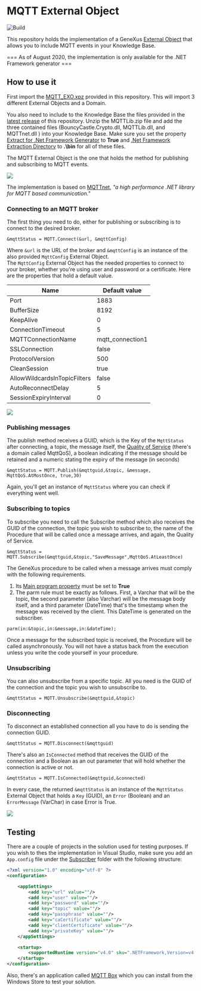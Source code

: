 # MQTT External Object  

![Build](https://github.com/genexuslabs/mqtt-external-object/workflows/Build/badge.svg?branch=master)

This repository holds the implementation of a GeneXus [External Object](https://wiki.genexus.com/commwiki/servlet/wiki?6148) that allows you to include MQTT events in your Knowledge Base.

=== As of August 2020, the implementation is only available for the .NET Framework generator ===

## How to use it

First import the [MQTT_EXO.xpz](https://github.com/genexuslabs/mqtt-external-object/releases) provided in this repository. This will import 3 different External Objects and a Domain.

You also need to include to the Knowledge Base the files provided in the [latest release](https://github.com/genexuslabs/mqtt-external-object/releases) of this repository. Unzip the MQTTLib.zip file and add the three contained files (BouncyCastle.Crypto.dll, MQTTLib.dll, and MQTTnet.dll ) into your Knowledge Base. Make sure you set the property [Extract for .Net Framework Generator](https://wiki.genexus.com/commwiki/servlet/wiki?39501) to **True** and [.Net Framework Extraction Directory](https://wiki.genexus.com/commwiki/servlet/wiki?39502) to **.\bin** for all of these files. 

The MQTT External Object is the one that holds the method for publishing and subscribing to MQTT events. 

![](./res/MQTT_Exo.png)

The implementation is based on [MQTTnet](https://github.com/chkr1011/MQTTnet), *"a high performance .NET library for MQTT based communication."* 

### Connecting to an MQTT broker

The first thing you need to do, either for publishing or subscribing is to connect to the desired broker.

```genexus
&mqttStatus = MQTT.Connect(&url, &mqttConfig)
```

Where `&url` is the URL of the broker and `&mqttConfig` is an instance of the also provided `MqttConfig` External Object.  
The `MqttConfig` External Object has the needed properties to connect to your broker, whether you're using user and password or a certificate. Here are the properties that hold a default value.

Name|Default value
---|---
Port|1883
BufferSize|8192
KeepAlive|0
ConnectionTimeout|5
MQTTConnectionName|mqtt_connection1
SSLConnection|false
ProtocolVersion|500
CleanSession|true
AllowWildcardsInTopicFilters|false
AutoReconnectDelay|5
SessionExpiryInterval|0

![](./res/MqttConfig.png)

### Publishing messages

The publish method receives a GUID, which is the Key of the `MqttStatus` after connecting, a topic, the message itself, the [Quality of Service](https://assetwolf.com/learn/mqtt-qos-understanding-quality-of-service) (there's a domain called MqttQoS), a boolean indicating if the message should be retained and a numeric stating the expiry of the message (in seconds)

```genexus
&mqttStatus = MQTT.Publish(&mqttguid,&topic, &message, MqttQoS.AtMostOnce, true,30)
```

Again, you'll get an instance of `MqttStatus` where you can check if everything went well.

### Subscribing to topics

To subscribe you need to call the Subscribe method which also receives the GUID of the connection, the topic you wish to subscribe to, the name of the Procedure that will be called once a message arrives, and again, the Quality of Service.

```genexus
&mqttStatus = MQTT.Subscribe(&mqttguid,&topic,"SaveMessage",MqttQoS.AtLeastOnce)
```

The GeneXus procedure to be called when a message arrives must comply with the following requirements.
1) Its [Main program property](https://wiki.genexus.com/commwiki/servlet/wiki?7407) must be set to **True**
2) The parm rule must be exactly as follows. First, a Varchar that will be the topic, the second parameter (also Varchar) will be the message body itself, and a third parameter (DateTime) that's the timestamp when the message was received by the client. This DateTime is generated on the subscriber.

```genexus
parm(in:&topic,in:&message,in:&dateTime);
```

Once a message for the subscribed topic is received, the Procedure will be called asynchronously. You will not have a status back from the execution unless you write the code yourself in your procedure.

### Unsubscribing

You can also unsubscribe from a specific topic. All you need is the GUID of the connection and the topic you wish to unsubscribe to.

```genexus
&mqttStatus = MQTT.Unsubscribe(&mqttguid,&topic)
```

### Disconnecting

To disconnect an established connection all you have to do is sending the connection GUID.

```genexus
&mqttStatus = MQTT.Disconnect(&mqttguid)
```

There's also an `IsConnected` method that receives the GUID of the connection and a Boolean as an out parameter that will hold whether the connection is active or not.

```genexus
&mqttStatus = MQTT.IsConnected(&mqttguid,&connected)
```

In every case, the returned `&mqttStatus` is an instance of the `MqttStatus` External Object that holds a `Key` (GUID), an `Error` (Boolean) and an `ErrorMessage` (VarChar) in case Error is True.

![](./res/MqttStatus.png)


## Testing

There are a couple of projects in the solution used for testing purposes. If you wish to thes the implementation in Visual Studio, make sure you add an `App.config` file under the [Subscriber](./tests/Subscriber) folder with the following structure:

```xml
<?xml version="1.0" encoding="utf-8" ?>
<configuration>

	<appSettings>
		<add key="url" value=""/>
		<add key="user" value=""/>
		<add key="password" value=""/>
		<add key="topic" value=""/>
		<add key="passphrase" value=""/>
		<add key="caCertificate" value=""/>
		<add key="clientCertificate" value=""/>
	    <add key="privateKey" value=""/>
	</appSettings>

	<startup>
		<supportedRuntime version="v4.0" sku=".NETFramework,Version=v4.7.2" />
	</startup>
</configuration>
```

Also, there's an application called [MQTT Box](https://www.microsoft.com/en-us/p/mqttbox/9nblggh55jzg) which you can install from the Windows Store to test your solution.

